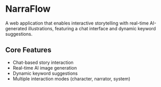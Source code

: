 # NarraFlow

A web application that enables interactive storytelling with real-time AI-generated illustrations, featuring a chat interface and dynamic keyword suggestions.

## Core Features
- Chat-based story interaction
- Real-time AI image generation
- Dynamic keyword suggestions
- Multiple interaction modes (character, narrator, system)
